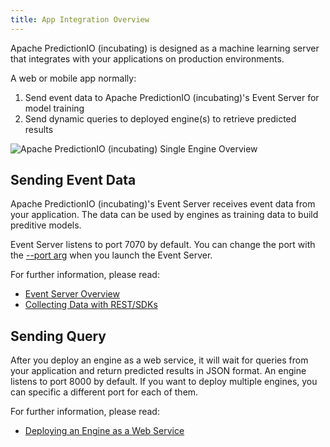 ```yaml
---
title: App Integration Overview
---
```


Apache PredictionIO (incubating) is designed as a machine learning server that
integrates with your applications on production environments.

A web or mobile app normally:

1.  Send event data to Apache PredictionIO (incubating)'s Event Server for model
    training
2.  Send dynamic queries to deployed engine(s) to retrieve predicted results

![Apache PredictionIO (incubating) Single Engine
Overview](/images/overview-singleengine.png)

## Sending Event Data

Apache PredictionIO (incubating)'s Event Server receives event data from your
application. The data can be used by engines as training data to build preditive
models.

Event Server listens to port 7070 by default. You can change the port with the
[--port arg](/cli/#event-server-commands) when you launch the Event Server.

For further information, please read:

* [Event Server Overview](/datacollection/)
* [Collecting Data with REST/SDKs](/datacollection/eventapi)

## Sending Query

After you deploy an engine as a web service, it will wait for queries from your
application and return predicted results in JSON format.  An engine listens to
port 8000 by default. If you want to deploy multiple engines, you can specific a
different port for each of them.

For further information, please read:

* [Deploying an Engine as a Web Service](/deploy/)
